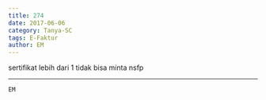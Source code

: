 ```yaml
---
title: 274
date: 2017-06-06
category: Tanya-SC
tags: E-Faktur
author: EM
---
```


sertifikat lebih dari 1 tidak bisa minta nsfp

---



`EM`
